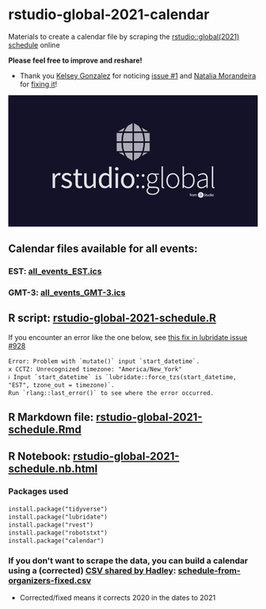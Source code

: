 # rstudio-global-2021-calendar
Materials to create a calendar file by scraping the [rstudio::global(2021) schedule](https://global.rstudio.com/student/all_events) online

**Please feel free to improve and reshare!**
- Thank you [Kelsey Gonzalez](https://twitter.com/KelseyEGonzalez) for noticing [issue #1](https://github.com/spcanelon/rstudio-global-2021-calendar/issues/1) and [Natalia Morandeira](https://twitter.com/Nat_Mora_) for [fixing it](https://github.com/spcanelon/rstudio-global-2021-calendar/pull/2)!

![RStudio Global Logo](rstudio-global-2021.jpg)

## Calendar files available for all events: 
### EST: [all_events_EST.ics](all_events_EST.ics)
### GMT-3: [all_events_GMT-3.ics](all_events_GMT-3.ics)

## R script: [rstudio-global-2021-schedule.R](rstudio-global-2021-schedule.R)

If you encounter an error like the one below, see [this fix in lubridate issue #928](https://github.com/tidyverse/lubridate/issues/928#issuecomment-720058799)
```
Error: Problem with `mutate()` input `start_datetime`.
x CCTZ: Unrecognized timezone: "America/New_York"
ℹ Input `start_datetime` is `lubridate::force_tzs(start_datetime, "EST", tzone_out = timezone)`.
Run `rlang::last_error()` to see where the error occurred.
```

## R Markdown file: [rstudio-global-2021-schedule.Rmd](rstudio-global-2021-schedule.Rmd)

## R Notebook: [rstudio-global-2021-schedule.nb.html](https://spcanelon.github.io/rstudio-global-2021-calendar/rstudio-global-2021-schedule.nb.html)

### Packages used

```
install.package("tidyverse")
install.package("lubridate")
install.package("rvest")
install.package("robotstxt")
install.package("calendar")
```

### If you don't want to scrape the data, you can build a calendar using a (corrected) [CSV shared by Hadley](https://twitter.com/hadleywickham/status/1351298997483425792?s=20): [schedule-from-organizers-fixed.csv](schedule-from-organizers-fixed.csv)
- Corrected/fixed means it corrects 2020 in the dates to 2021
